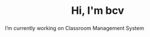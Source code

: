 <h1 align="center">Hi, I'm bcv</h1>
<h3 align="center"></h3>
<!-- Date 9-->
<!-- <p align="center"> <img src="https://komarev.com/ghpvc/?username=vnvb&label=Profile%20views&color=0e75b6&style=flat" alt="vnvb" /> </p>- -->
 I’m currently working on Classroom Management System



